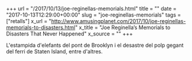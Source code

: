 +++
url = "/2017/10/13/joe-reginellas-memorials.html"
title = ""
date = "2017-10-13T12:29:00+00:00"
slug = "joe-reginellas-memorials"
tags = ["retalls"]
x_url = "http://www.amusingplanet.com/2017/10/joe-reginellas-memorials-to-disasters.html"
x_title = "Joe Reginella’s Memorials to Disasters That Never Happened"
x_source = ""
+++


L'estampida d'elefants del pont de Brooklyn i el desastre del polp gegant del ferri de Staten Island, entre d'altres.

